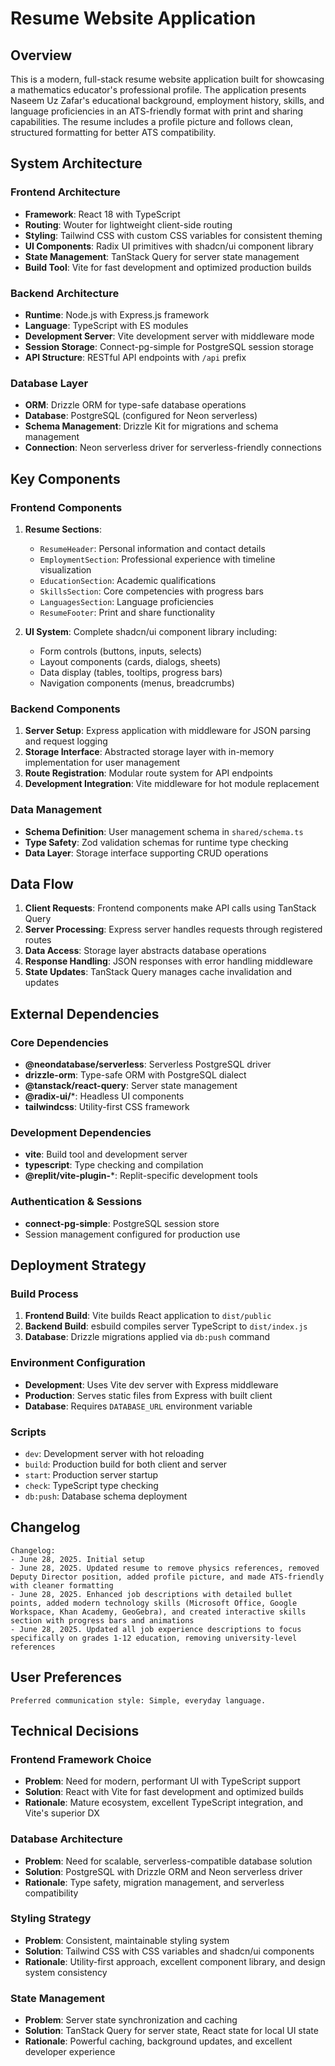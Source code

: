 # Resume Website Application

## Overview

This is a modern, full-stack resume website application built for showcasing a mathematics educator's professional profile. The application presents Naseem Uz Zafar's educational background, employment history, skills, and language proficiencies in an ATS-friendly format with print and sharing capabilities. The resume includes a profile picture and follows clean, structured formatting for better ATS compatibility.

## System Architecture

### Frontend Architecture
- **Framework**: React 18 with TypeScript
- **Routing**: Wouter for lightweight client-side routing
- **Styling**: Tailwind CSS with custom CSS variables for consistent theming
- **UI Components**: Radix UI primitives with shadcn/ui component library
- **State Management**: TanStack Query for server state management
- **Build Tool**: Vite for fast development and optimized production builds

### Backend Architecture
- **Runtime**: Node.js with Express.js framework
- **Language**: TypeScript with ES modules
- **Development Server**: Vite development server with middleware mode
- **Session Storage**: Connect-pg-simple for PostgreSQL session storage
- **API Structure**: RESTful API endpoints with `/api` prefix

### Database Layer
- **ORM**: Drizzle ORM for type-safe database operations
- **Database**: PostgreSQL (configured for Neon serverless)
- **Schema Management**: Drizzle Kit for migrations and schema management
- **Connection**: Neon serverless driver for serverless-friendly connections

## Key Components

### Frontend Components
1. **Resume Sections**:
   - `ResumeHeader`: Personal information and contact details
   - `EmploymentSection`: Professional experience with timeline visualization
   - `EducationSection`: Academic qualifications
   - `SkillsSection`: Core competencies with progress bars
   - `LanguagesSection`: Language proficiencies
   - `ResumeFooter`: Print and share functionality

2. **UI System**: Complete shadcn/ui component library including:
   - Form controls (buttons, inputs, selects)
   - Layout components (cards, dialogs, sheets)
   - Data display (tables, tooltips, progress bars)
   - Navigation components (menus, breadcrumbs)

### Backend Components
1. **Server Setup**: Express application with middleware for JSON parsing and request logging
2. **Storage Interface**: Abstracted storage layer with in-memory implementation for user management
3. **Route Registration**: Modular route system for API endpoints
4. **Development Integration**: Vite middleware for hot module replacement

### Data Management
- **Schema Definition**: User management schema in `shared/schema.ts`
- **Type Safety**: Zod validation schemas for runtime type checking
- **Data Layer**: Storage interface supporting CRUD operations

## Data Flow

1. **Client Requests**: Frontend components make API calls using TanStack Query
2. **Server Processing**: Express server handles requests through registered routes
3. **Data Access**: Storage layer abstracts database operations
4. **Response Handling**: JSON responses with error handling middleware
5. **State Updates**: TanStack Query manages cache invalidation and updates

## External Dependencies

### Core Dependencies
- **@neondatabase/serverless**: Serverless PostgreSQL driver
- **drizzle-orm**: Type-safe ORM with PostgreSQL dialect
- **@tanstack/react-query**: Server state management
- **@radix-ui/***: Headless UI components
- **tailwindcss**: Utility-first CSS framework

### Development Dependencies
- **vite**: Build tool and development server
- **typescript**: Type checking and compilation
- **@replit/vite-plugin-***: Replit-specific development tools

### Authentication & Sessions
- **connect-pg-simple**: PostgreSQL session store
- Session management configured for production use

## Deployment Strategy

### Build Process
1. **Frontend Build**: Vite builds React application to `dist/public`
2. **Backend Build**: esbuild compiles server TypeScript to `dist/index.js`
3. **Database**: Drizzle migrations applied via `db:push` command

### Environment Configuration
- **Development**: Uses Vite dev server with Express middleware
- **Production**: Serves static files from Express with built client
- **Database**: Requires `DATABASE_URL` environment variable

### Scripts
- `dev`: Development server with hot reloading
- `build`: Production build for both client and server
- `start`: Production server startup
- `check`: TypeScript type checking
- `db:push`: Database schema deployment

## Changelog

```
Changelog:
- June 28, 2025. Initial setup
- June 28, 2025. Updated resume to remove physics references, removed Deputy Director position, added profile picture, and made ATS-friendly with cleaner formatting
- June 28, 2025. Enhanced job descriptions with detailed bullet points, added modern technology skills (Microsoft Office, Google Workspace, Khan Academy, GeoGebra), and created interactive skills section with progress bars and animations
- June 28, 2025. Updated all job experience descriptions to focus specifically on grades 1-12 education, removing university-level references
```

## User Preferences

```
Preferred communication style: Simple, everyday language.
```

## Technical Decisions

### Frontend Framework Choice
- **Problem**: Need for modern, performant UI with TypeScript support
- **Solution**: React with Vite for fast development and optimized builds
- **Rationale**: Mature ecosystem, excellent TypeScript integration, and Vite's superior DX

### Database Architecture
- **Problem**: Need for scalable, serverless-compatible database solution
- **Solution**: PostgreSQL with Drizzle ORM and Neon serverless driver
- **Rationale**: Type safety, migration management, and serverless compatibility

### Styling Strategy
- **Problem**: Consistent, maintainable styling system
- **Solution**: Tailwind CSS with CSS variables and shadcn/ui components
- **Rationale**: Utility-first approach, excellent component library, and design system consistency

### State Management
- **Problem**: Server state synchronization and caching
- **Solution**: TanStack Query for server state, React state for local UI state
- **Rationale**: Powerful caching, background updates, and excellent developer experience